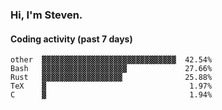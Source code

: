 ### Hi, I'm Steven.

#### Coding activity (past 7 days)
```
other  ▓▓▓▓▓▓▓▓▓▓▓▓▓▓▓▓▓▓▓▓▓▓▓▓▓▓▓▓▓▓  42.54%
Bash   ▓▓▓▓▓▓▓▓▓▓▓▓▓▓▓▓▓▓▓             27.66%
Rust   ▓▓▓▓▓▓▓▓▓▓▓▓▓▓▓▓▓▓              25.88%
TeX    ▓                                1.97%
C      ▓                                1.94%
```
